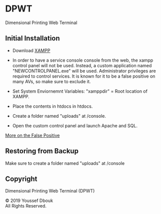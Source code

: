 # DPWT

Dimensional Printing Web Terminal

## Initial Installation

- Download [XAMPP](https://www.apachefriends.org)
  
- In order to have a service console console from the web, the xampp control panel will not be used. Instead, a custom application named "NEWCONTROLPANEL.exe" will be used. Administrator privileges are required to control services. It is known for it to be a false positive on many AVs, so make sure to exclude it.
  
- Set System Enviornemnt Variables: "xamppdir" = Root location of XAMPP.

- Place the contents in htdocs in htdocs.

- Create a folder named "uploads" at /console.

- Open the custom control panel and launch Apache and SQL.


[More on the False Positive](https://forums.malwarebytes.com/topic/187305-bat-to-exe-converter-files-detected-as-false-positives)

## Restoring from Backup

Make sure to create a folder named "uploads" at /console


## Copyright
Dimensional Printing Web Terminal (DPWT)

© 2019  Youssef Dbouk\
All Rights Reserved.
